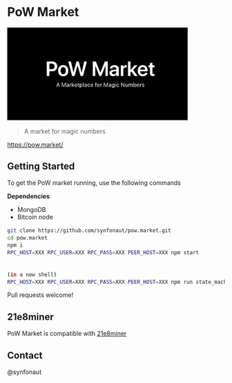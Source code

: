 # PoW Market

<img src="./public/static/images/logo.png" alt="logo" style="zoom: 67%;" />

> A market for magic numbers

https://pow.market/

## Getting Started

To get the PoW market running, use the following commands

**Dependencies**
- MongoDB
- Bitcoin node

```bash
git clone https://github.com/synfonaut/pow.market.git
cd pow.market
npm i
RPC_HOST=XXX RPC_USER=XXX RPC_PASS=XXX PEER_HOST=XXX npm start


(in a new shell)
RPC_HOST=XXX RPC_USER=XXX RPC_PASS=XXX PEER_HOST=XXX npm run state_machine
```

Pull requests welcome!

## 21e8miner

PoW Market is compatible with [21e8miner](https://github.com/deanmlittle/21e8miner)

## Contact

@synfonaut
